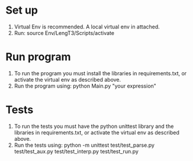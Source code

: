 
# Set up
1. Virtual Env is recommended. A local virtual env in attached.
2. Run: source Env/LengT3/Scripts/activate  


# Run program
1. To run the program you must install the libraries in requirements.txt, or activate the virtual env as described above.
2. Run the program using: python Main.py "your expression"


# Tests
1. To run the tests you must have the python unittest library and the libraries in requirements.txt, or activate the virtual env as described above.
2. Run the tests using: python -m unittest test/test_parse.py test/test_aux.py test/test_interp.py test/test_run.py
